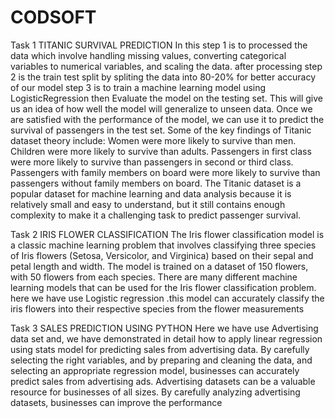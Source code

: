 # CODSOFT

Task 1
TITANIC SURVIVAL PREDICTION
In this step 1 is to  processed the data which involve handling missing values, converting categorical variables to numerical variables, and scaling the data.
after processing step 2 is the train test split by spliting the data into 80-20% for better accuracy of our model step 3 is to train a machine learning model using LogisticRegression then Evaluate the model on the testing set. This will give us an idea of how well the model will generalize to unseen data.
Once we are satisfied with the performance of the model, we can use it to predict the survival of passengers in the test set.
Some of the key findings of Titanic dataset theory include:
Women were more likely to survive than men.
Children were more likely to survive than adults.
Passengers in first class were more likely to survive than passengers in second or third class.
Passengers with family members on board were more likely to survive than passengers without family members on board.
The Titanic dataset is a popular dataset for machine learning and data analysis because it is relatively small and easy to understand, but it still contains enough complexity to make it a challenging task to predict passenger survival. 


Task 2
IRIS FLOWER CLASSIFICATION
The Iris flower classification model is a classic machine learning problem that involves classifying three species of Iris flowers (Setosa, Versicolor, and Virginica) based on their sepal and petal length and width. The model is trained on a dataset of 150 flowers, with 50 flowers from each species.
There are many different machine learning models that can be used for the Iris flower classification problem. here we have use Logistic regression .this model
can accurately classify the iris flowers into their respective species from the flower measurements


Task 3
SALES PREDICTION USING PYTHON
Here we have use Advertising data set and,
we have demonstrated in detail how to apply linear regression using stats model for predicting sales from advertising data. By carefully selecting the right variables, and by preparing and cleaning the data, and selecting an appropriate regression model, businesses can accurately predict sales from advertising ads.
Advertising datasets can be a valuable resource for businesses of all sizes. By carefully analyzing advertising datasets, businesses can improve the performance
